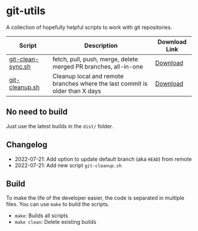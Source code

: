 # git-utils

A collection of hopefully helpful scripts to work with git repositories.

| Script | Description | Download Link |
|---|---|---|
| [git-clean-sync.sh](git-clean-sync/) | fetch, pull, push, merge, delete merged PR branches, all-in-one | [Download](dist/git-clean-sync.sh) |
| [git-cleanup.sh](git-cleanup/) | Cleanup local and remote branches where the last commit is older than X days | [Download](dist/git-cleanup.sh) |

## No need to build

Just use the latest builds in the `dist/` folder.

## Changelog

- 2022-07-21: Add option to update default branch (aka `HEAD`) from remote
- 2022-07-21: Add new script `git-cleanup.sh`

## Build

To make the life of the developer easier, the code is separated in
multiple files. You can use `make` to build the scripts.

- `make`: Builds all scripts
- `make clean`: Delete existing builds
